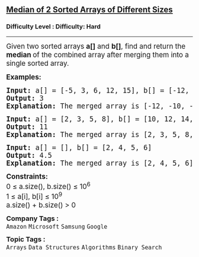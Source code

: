 <h2><a href="https://www.geeksforgeeks.org/problems/median-of-2-sorted-arrays-of-different-sizes/1?page=1&category=Arrays&difficulty=Hard&sortBy=submissions">Median of 2 Sorted Arrays of Different Sizes</a></h2><h3>Difficulty Level : Difficulty: Hard</h3><hr><div class="problems_problem_content__Xm_eO"><p><span style="font-size: 14pt;">Given two sorted arrays <strong>a[]</strong> and <strong>b[]</strong>, find and return the <strong>median </strong>of the combined array after merging them into a single sorted array.</span></p>
<p><span style="font-size: 14pt;"><strong>Examples:</strong></span></p>
<pre><span style="font-size: 14pt;"><strong>Input: </strong>a[] = [-5, 3, 6, 12, 15], b[] = [-12, -10, -6, -3, 4, 10]
<strong>Output: </strong>3<strong>
Explanation: </strong>The merged array is [-12, -10, -6, -5, -3, 3, 4, 6, 10, 12, 15]. So the median of the merged array is 3.</span></pre>
<pre><strong style="font-family: 'andale mono', monospace; font-size: 14pt;">Input: </strong><span style="font-family: 'andale mono', monospace; font-size: 14pt;">a[] = [2, 3, 5, 8], b[] = [10, 12, 14, 16, 18, 20]<br></span><span style="font-size: 14pt; font-family: 'andale mono', monospace;"><strong>Output: </strong>11<br><strong>Explanation: </strong>The merged array is [2, 3, 5, 8, 10, 12, 14, 16, 18, 20]. So the median of the merged array is (10 + 12) / 2 = 11.</span></pre>
<pre><span style="font-size: 14pt; font-family: 'andale mono', monospace;"><span style="font-size: 14pt;"><strong>Input: </strong>a[] = [], b[] = [2, 4, 5, 6]
<strong>Output: </strong>4.5<br><strong>Explanation: </strong>The merged array is [2, 4, 5, 6]. So the median of the merged array is (4 + 5) / 2 = 4.5.<br></span></span></pre>
<p><span style="font-size: 14pt;"><strong>Constraints:&nbsp;</strong><br>0 ≤ a.size(), b.size() ≤ 10<sup>6<br></sup>1 ≤ a[i], b[i] ≤ 10<sup>9<br></sup></span><span style="font-size: 18.6667px;">a.size() + b.size() &gt; 0</span></p></div><p><span style=font-size:18px><strong>Company Tags : </strong><br><code>Amazon</code>&nbsp;<code>Microsoft</code>&nbsp;<code>Samsung</code>&nbsp;<code>Google</code>&nbsp;<br><p><span style=font-size:18px><strong>Topic Tags : </strong><br><code>Arrays</code>&nbsp;<code>Data Structures</code>&nbsp;<code>Algorithms</code>&nbsp;<code>Binary Search</code>&nbsp;